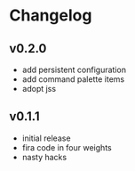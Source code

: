 # Changelog

## v0.2.0
- add persistent configuration
- add command palette items
- adopt jss

## v0.1.1
- initial release
- fira code in four weights
- nasty hacks
